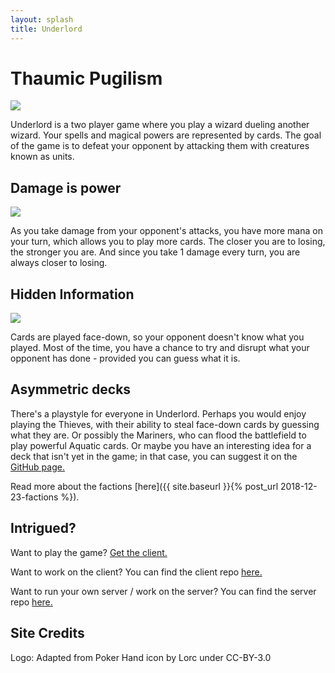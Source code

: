 ```yaml
---
layout: splash
title: Underlord
---
```


# Thaumic Pugilism

![]({{site.url}}/assets/screen1.png)

Underlord is a two player game where you play a wizard dueling another
wizard. Your spells and magical powers are represented by cards. The goal
of the game is to defeat your opponent by attacking them with creatures
known as units.

## Damage is power

![]({{site.url}}/assets/screen2.png)

As you take damage from your opponent's attacks, you have more mana on
your turn, which allows you to play more cards. The closer you are to
losing, the stronger you are. And since you take 1 damage every turn, you
are always closer to losing.

## Hidden Information

![]({{site.url}}/assets/screen3.png)

Cards are played face-down, so your opponent doesn't know what you played.
Most of the time, you have a chance to try and disrupt what your opponent
has done - provided you can guess what it is.

## Asymmetric decks

There's a playstyle for everyone in Underlord. Perhaps you would enjoy
playing the Thieves, with their ability to steal face-down cards by
guessing what they are. Or possibly the Mariners, who can flood the
battlefield to play powerful Aquatic cards. Or maybe you have an
interesting idea for a deck that isn't yet in the game; in that case, you
can suggest it on the [GitHub
page.](https://github.com/hpoggie/underlord-server)

Read more about the factions [here]({{ site.baseurl }}{% post_url 2018-12-23-factions %}).

## Intrigued?


Want to play the game? [Get the
client.](https://github.com/hpoggie/underlord-client/releases/latest)

Want to work on the client? You can find the client repo
[here.](https://github.com/hpoggie/underlord-client)

Want to run your own server / work on the server? You can find the server
repo [here.](https://github.com/hpoggie/underlord-server)

## Site Credits

Logo: Adapted from Poker Hand icon by Lorc under CC-BY-3.0
